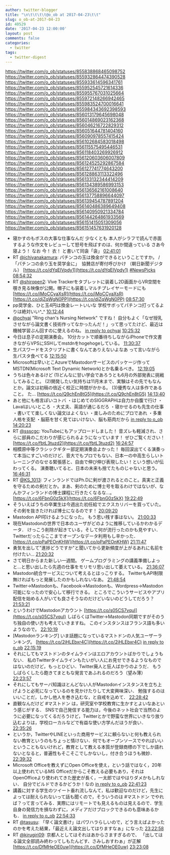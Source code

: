```yaml
---
author: twitter-blogger
title: "\n\t\t\t\t@o_ob at 2017-04-23\t\t"
slug: o_ob-at-2017-04-23
id: 40529
date: '2017-04-23 12:00:00'
layout: post
comments: false
categories:
  - twitter
tags:
  - twitter-digest
---
```


https://twitter.com/o_ob/statuses/855838868465098752 https://twitter.com/o_ob/statuses/855932864474390528 https://twitter.com/o_ob/statuses/855933614596341761 https://twitter.com/o_ob/statuses/855952545721614336 https://twitter.com/o_ob/statuses/855955767031025664 https://twitter.com/o_ob/statuses/855972148266942465 https://twitter.com/o_ob/statuses/855983524700016641 https://twitter.com/o_ob/statuses/855984343692398593 https://twitter.com/o_ob/statuses/856013179645698048 https://twitter.com/o_ob/statuses/856014869023162368 https://twitter.com/o_ob/statuses/856046216722829312 https://twitter.com/o_ob/statuses/856051644781404160 https://twitter.com/o_ob/statuses/856090978557415424 https://twitter.com/o_ob/statuses/856102684583018498 https://twitter.com/o_ob/statuses/856115575495446531 https://twitter.com/o_ob/statuses/856118403269926912 https://twitter.com/o_ob/statuses/856120603606007809 https://twitter.com/o_ob/statuses/856124525292867584 https://twitter.com/o_ob/statuses/856127741774643200 https://twitter.com/o_ob/statuses/856128863113322496 https://twitter.com/o_ob/statuses/856133132344414209 https://twitter.com/o_ob/statuses/856134389586993153 https://twitter.com/o_ob/statuses/856136562161008640 https://twitter.com/o_ob/statuses/856137758896644097 https://twitter.com/o_ob/statuses/856139454787891204 https://twitter.com/o_ob/statuses/856140486389649408 https://twitter.com/o_ob/statuses/856140950921334784 https://twitter.com/o_ob/statuses/856144264861933569 https://twitter.com/o_ob/statuses/856151415051309056 https://twitter.com/o_ob/statuses/856151457631920128  

*   寝かすのもボスの大事な仕事なんだ 少なくとも 本人がシラフで読んで赤面するような作文をレビューして怒号を飛ばすのは、何か間違っている さあ今寝よう！ なお 今！ 衣！ と書いて同衾「衾」 [02:41:01](https://twitter.com/o_ob/statuses/855838868465098752)
*   RT [@ichiyanakamura](https://twitter.com/ichiyanakamura): パチンコの玉は換金ができるということですか。 / 「パチンコの余り玉を奨学金に」　協賛店が寄付呼びかけ （朝日新聞デジタル） [https://t.co/dYqEIVpdy1](https://t.co/dYqEIVpdy1) [#NewsPicks](https://twitter.com/search?q=%23NewsPicks&src=hash) [08:54:32](https://twitter.com/o_ob/statuses/855932864474390528)
*   RT [@shiropen2](https://twitter.com/shiropen2): Vive Trackerをタブレットに装着し2D画面からVR空間を覗き見る映像が公開。帽子にも装着しマルチプレイヤーモードにも [https://t.co/iMoCCyaXsR](https://t.co/iMoCCyaXsR) [https://t.co/djZqWgN0PP](https://t.co/djZqWgN0PP) [08:57:30](https://twitter.com/o_ob/statuses/855933614596341761)
*   pp奨学金、ひと玉4円は換金レートいいな 学校サボってパチンコ打ってるよりは絶対いい^_^ [10:12:44](https://twitter.com/o_ob/statuses/855952545721614336)
*   [@ochyai](https://twitter.com/ochyai) "Ring chan's Nursing Network" ですね！ 自分もよく「なぜ授乳させながら論文書く技術作ってなかったんだ！」って思ってたけど、最近は機械学習ぶん回すのに使えるのね。 [in reply to ochyai](https://twitter.com/ochyai/statuses/855929447106527232) [10:25:32](https://twitter.com/o_ob/statuses/855955767031025664)
*   今日は息子の定期演奏会。 10分カットで順番待ちしながらiPhoneで作文書きながらVPSにSSHしてmstdnをhogehogeしている。 [11:30:37](https://twitter.com/o_ob/statuses/855972148266942465)
*   生パスワードをスクリプトに書くなんてありえないよなあ って言いながら 生パスタ食べてる [12:15:50](https://twitter.com/o_ob/statuses/855983524700016641)
*   Microsoftは早いとこAzureでMastodonサービスのパッケージ作って MSTDN(Microsoft Text Dynamic Network)とか名乗るべき。 [12:19:05](https://twitter.com/o_ob/statuses/855984343692398593)
*   うちは色々あるけど (1)どんなに甘い学会であろうとも6月の外部発表に挑戦してみること。 (2)開発したい気持ちは11月末まで、実験はその先でもなんとか。論文は初稿の倍近く校正に時間がかかる。 (3)優秀な人は多作であること。 た… [https://t.co/Q9chEn8tG5](https://t.co/Q9chEn8tG5) [14:13:40](https://twitter.com/o_ob/statuses/856013179645698048)
*   あと他にも格言ぽいコトバ ・はじめてのSIGGRAPHは自力か自腹で行け ・Lavalはいいところ ・大丈夫、英語が通じるだろ ・寝かせるのも先生の仕事 ・書いてて楽しくない論文はよくない ・楽しみのためにプロであれ ・多重人格を支配 ・脳筋を甘く見てはいけない、脳も筋肉だから [in reply to o_ob](https://twitter.com/o_ob/statuses/856013179645698048) [14:20:23](https://twitter.com/o_ob/statuses/856014869023162368)
*   RT [@ssscgc](https://twitter.com/ssscgc): YouTubeにもアップロードしました！ 音ズレも軽減され、さらに部員のこだわりが感じられるようになっています！ ぜひご覧ください！ [https://t.co/fbtL3tuzd2](https://t.co/fbtL3tuzd2) [16:24:57](https://twitter.com/o_ob/statuses/856046216722829312)
*   相模原中等クラシックギター部定期演奏会よかった！ 毎回涙出てくる演奏って本当にすごいのだけど、音大でもプロでもない、日本一の中高生らしいトレーニングのなせる緊張感と、自由で伸び伸び表現したい！という想いが伝わってくる。 演奏聴いてると、日本の未来も捨てたものじゃないと思う。 [16:46:31](https://twitter.com/o_ob/statuses/856051644781404160)
*   RT [@KS_1013](https://twitter.com/KS_1013): フィンランドではPh.Dに剣が渡されるとのこと。真実と正義を守るための剣だとか。まあ、剣のために博士号を取るわけではないが、なんかフィンランドの博士課程に行きたくなるな…。 [https://t.co/6FbnG0z5kX](https://t.co/6FbnG0z5kX) [19:22:49](https://twitter.com/o_ob/statuses/856090978557415424)
*   そういえばうちの卒業生は今週出た初任給でエクスカリバーを買っていた。 その剣を抜きたければ博士になるのです！ [20:09:20](https://twitter.com/o_ob/statuses/856102684583018498)
*   Mastodon API叩けるようになった。 もう思い残す事はない。 [21:00:33](https://twitter.com/o_ob/statuses/856115575495446531)
*   現在Mastodonの世界で日本のユーザがどのように推移しているかわかるデータ． けっこう削除が起きている，そして何が流行ったのかも見やすい． Twitterだったらここまでオープンなデータ利用もし辛かった． [https://t.co/pPaPEOnKHW](https://t.co/pPaPEOnKHW) [21:11:47](https://twitter.com/o_ob/statuses/856118403269926912)
*   勇気を出して"進捗どうですか"と聞いてから更新頻度が上がるあれに名前を付けたい... [21:20:32](https://twitter.com/o_ob/statuses/856120603606007809)
*   さて明日からまた新しい一週間。 ゲームプログラミングの講義準備しよっと...と思い出したら先週の仕事をモリモリ思い出して萎えている。 [21:36:07](https://twitter.com/o_ob/statuses/856124525292867584)
*   Mastodon統合サービスについて考えるとほっこりする。 TwitterもAPI制限無ければもっと発展したのかもしれないなあ。 [21:48:54](https://twitter.com/o_ob/statuses/856127741774643200)
*   Twitter→Mastodonも、Facebook→Mastodonも、Wordpress→Mastodon可能になったので安心して移行できる。 ところでこういうサービスやアプリ配信を始める人がいても良さそうなのだけどいないのどうしてだろう？ [21:53:21](https://twitter.com/o_ob/statuses/856128863113322496)
*   というわけでMastodonアカウント [https://t.co/s05CS7vquI](https://t.co/s05CS7vquI) しばらくはTwitter→Mastodon同期ですがそのうち独自の使い方も考えていきますね。 このインスタンスはフランス語も多いようなので。 [22:10:19](https://twitter.com/o_ob/statuses/856133132344414209)
*   [Mastodonランキング] いま話題になっているマストドンの人気ユーザーランキング。 [https://t.co/2iHLEbxr4C](https://t.co/2iHLEbxr4C) [in reply to o_ob](https://twitter.com/o_ob/statuses/856118403269926912) [22:15:19](https://twitter.com/o_ob/statuses/856134389586993153)
*   それにしてもマストドンのタイムラインはエロアカウントばかりでしょうもない． 私のTwitterタイムラインもたいがい人にお見せできるようなものではないのだけど，もっとひどい．Twitter廃人と狂人ばかりのようだ． もうしばらくしたら飽きてまともな発言であふれるのだろう（望み薄） [22:23:57](https://twitter.com/o_ob/statuses/856136562161008640)
*   それにしてもサーバ知識ほとんどない人がMastodonインスタンスを立ち上げようと必死になっているのを見かけたりして大変興味深い． 勉強するのはいいことだ，しかし他人を巻き込むな，と自戒を込めて． [22:28:42](https://twitter.com/o_ob/statuses/856137758896644097)
*   直観なんだけど #マストドン は，研究室や学校教育に生かすとよいなあという感じがする． SNSで自己発信する能力は，今後のネット社会で当然のように必要になってくるだろうけど，Twitterとかで野蛮な世界にいきなり放り込むよりは，学校ローカルなどで有益な使い方学んだほうが良い． [22:35:26](https://twitter.com/o_ob/statuses/856139454787891204)
*   というか，TwitterやLINEといった商用サービスに頼らないと何も教えられない教育というのもちょっと情けない．何でもオープンソースでやればいいということもないけれど，教育として教える本質が登録商標の下でしか語れないとなると，普遍性もそこそこでしかないし，付き合うほうも微妙． [22:39:32](https://twitter.com/o_ob/statuses/856140486389649408)
*   Microsoft Officeを教えずにOpen Officeを使え，という話ではなく，20年以上使われているMS Officeだからこそ教える必要もあり，それはOpenOfficeより使われてきた歴史が長く，一太郎ではやはりダメかもしれない． 自分でビルドできるかどうか！なの [in reply to o_ob](https://twitter.com/o_ob/statuses/856140486389649408) [22:41:23](https://twitter.com/o_ob/statuses/856140950921334784)
*   講義に対する学生のツイート垂れ流しなんて，私は歓迎なのだけど，先生によっては耐えられないって話も聞くので，そういうのは #マストドン でやれば？って言ってみる．実際にはリモートでも見えるものは見えるので．学生自身の発信力を損なわずに，メディアだけブロックできるのも意味あるかも． [in reply to o_ob](https://twitter.com/o_ob/statuses/856139454787891204) [22:54:33](https://twitter.com/o_ob/statuses/856144264861933569)
*   RT [@tasusu](https://twitter.com/tasusu): 「早く論文書け」はパワハラらしいので，どう言えばよかったのかを考えた結果，「最近ええ論文出してはりますなぁ」になった [23:22:58](https://twitter.com/o_ob/statuses/856151415051309056)
*   RT [@kirugiri09](https://twitter.com/kirugiri09): 京都人としてはそれはあからさますぎるので、 「出してはる論文全部読み終わってしもたんどす、さみしおすわぁ」が正解 [https://t.co/DfMHeOE0uw](https://t.co/DfMHeOE0uw) [23:23:08](https://twitter.com/o_ob/statuses/856151457631920128)